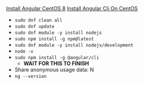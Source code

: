 [Install Angular CentOS 8](https://idroot.us/install-angular-centos-8/)
[Install Angular Cli On CentOS](https://tecadmin.net/install-angular-cli-on-centos/)
* `sudo dnf clean all`
* `sudo dnf update`
* `sudo dnf module -y install nodejs`
* `sudo npm install -g npm@latest`
* `sudo dnf module -y install nodejs/development`
* `node -v`
* `sudo npm install -g @angular/cli`
  * **WAIT FOR THIS TO FINISH**
* Share anonymous usage data: N
* `ng --version`
